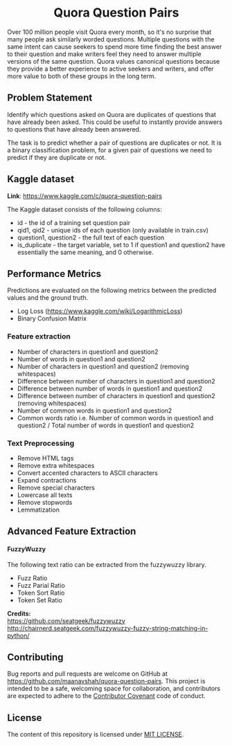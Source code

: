 <h1 align="center">Quora Question Pairs</h1>

Over 100 million people visit Quora every month, so it's no surprise that many people ask similarly worded questions. Multiple questions with the same intent can cause seekers to spend more time finding the best answer to their question and make writers feel they need to answer multiple versions of the same question. Quora values canonical questions because they provide a better experience to active seekers and writers, and offer more value to both of these groups in the long term.


## Problem Statement

Identify which questions asked on Quora are duplicates of questions that have already been asked. This could be useful to instantly provide answers to questions that have already been answered. 

The task is to predict whether a pair of questions are duplicates or not. It is a binary classification problem, for a given pair of questions we need to predict if they are duplicate or not.


## Kaggle dataset

**Link**: https://www.kaggle.com/c/quora-question-pairs

The Kaggle dataset consists of the following columns:

- id - the id of a training set question pair
- qid1, qid2 - unique ids of each question (only available in train.csv)
- question1, question2 - the full text of each question
- is_duplicate - the target variable, set to 1 if question1 and question2 have essentially the same meaning, and 0 otherwise.


## Performance Metrics

Predictions are evaluated on the following metrics between the predicted values and the ground truth.

- Log Loss (https://www.kaggle.com/wiki/LogarithmicLoss)
- Binary Confusion Matrix


### Feature extraction

- Number of characters in question1 and question2
- Number of words in question1 and question2
- Number of characters in question1 and question2 (removing whitespaces)
- Difference between number of characters in question1 and question2
- Difference between number of words in question1 and question2
- Difference between number of characters in question1 and question2 (removing whitespaces)
- Number of common words in question1 and question2
- Common words ratio i.e. Number of common words in question1 and question2 / Total number of words in question1 and question2


### Text Preprocessing

- Remove HTML tags
- Remove extra whitespaces
- Convert accented characters to ASCII characters
- Expand contractions
- Remove special characters
- Lowercase all texts
- Remove stopwords
- Lemmatization

## Advanced Feature Extraction

#### FuzzyWuzzy

The following text ratio can be extracted from the fuzzywuzzy library.

- Fuzz Ratio
- Fuzz Parial Ratio
- Token Sort Ratio
- Token Set Ratio

**Credits:**
<br>
https://github.com/seatgeek/fuzzywuzzy
<br>
http://chairnerd.seatgeek.com/fuzzywuzzy-fuzzy-string-matching-in-python/


## Contributing

Bug reports and pull requests are welcome on GitHub at https://github.com/maanavshah/quora-question-pairs. This project is intended to be a safe, welcoming space for collaboration, and contributors are expected to adhere to the [Contributor Covenant](http://contributor-covenant.org) code of conduct.


## License

The content of this repository is licensed under [MIT LICENSE](LICENSE).
